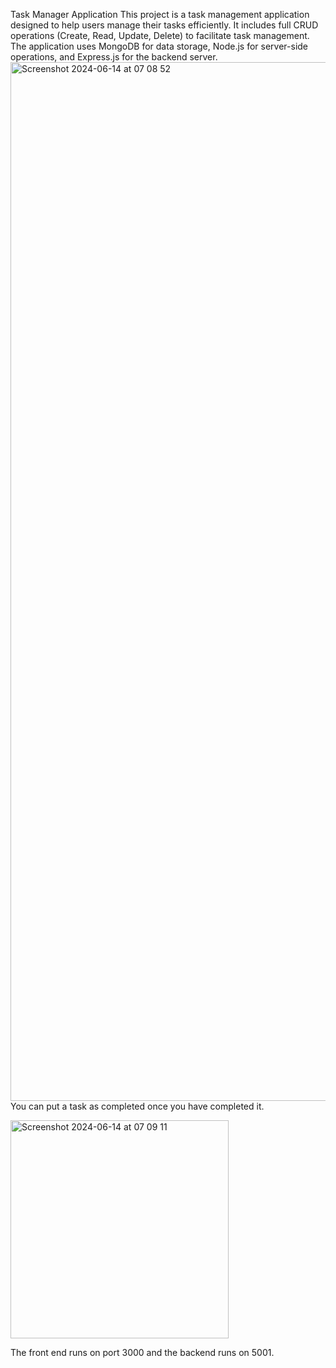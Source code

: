 Task Manager Application
This project is a task management application designed to help users manage their tasks efficiently.
It includes full CRUD operations (Create, Read, Update, Delete) to facilitate task management. 
The application uses MongoDB for data storage, Node.js for server-side operations, and Express.js for the backend server.
<img width="1662" alt="Screenshot 2024-06-14 at 07 08 52" src="https://github.com/D2S03/Task-Tracker-Solent-project/assets/94651035/c611e052-b935-4bcf-802f-0bbdf28cb200">
You can put a task as completed once you have completed it.

<img width="349" alt="Screenshot 2024-06-14 at 07 09 11" src="https://github.com/D2S03/Task-Tracker-Solent-project/assets/94651035/87f2a12b-472a-48e2-a7fe-152a64f1efa1">


The front end runs on port 3000 and the backend runs on 5001.
